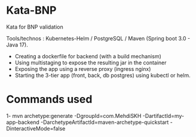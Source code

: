 # Kata-BNP
Kata for BNP validation

Tools/technos : Kubernetes-Helm / PostgreSQL / Maven (Spring boot 3.0 - Java 17).

- Creating a dockerfile for backend (with a build mechanism)
- Using multistaging to expose the resulting jar in the container
- Exposing the app using a reverse proxy (ingress nginx)
- Starting the 3-tier app (front, back, db postgres) using kubectl or helm.

# Commands used
1- mvn archetype:generate -DgroupId=com.MehdiSKH -DartifactId=my-app-backend -DarchetypeArtifactId=maven-archetype-quickstart -DinteractiveMode=false
